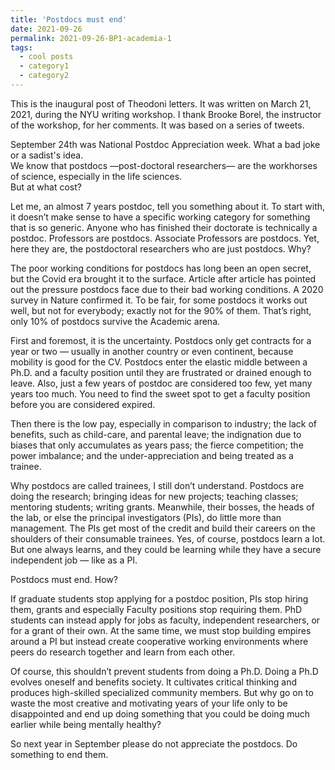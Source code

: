 ```yaml
---
title: 'Postdocs must end'
date: 2021-09-26
permalink: 2021-09-26-BP1-academia-1
tags:
  - cool posts
  - category1
  - category2
---
```


This is the inaugural post of Theodoni letters. It was written on March 21, 2021, during the NYU writing workshop. I thank Brooke Borel, the instructor of the workshop, for her comments. It was based on a series of tweets.



September 24th was National Postdoc Appreciation week. What a bad joke or a sadist's idea.  
We know that postdocs —post-doctoral researchers— are the workhorses of science, especially in the life sciences.  
But at what cost? 

Let me, an almost 7 years postdoc, tell you something about it. To start with, it doesn’t make sense to have a specific working category for something that is so generic. Anyone who has finished their doctorate is technically a postdoc. Professors are postdocs. Associate Professors are postdocs. Yet, here they are, the postdoctoral researchers who are just postdocs. Why?

The poor working conditions for postdocs has long been an open secret, but the Covid era brought it to the surface. Article after article has pointed out the pressure postdocs face due to their bad working conditions. A 2020 survey in Nature confirmed it. To be fair, for some postdocs it works out well, but not for everybody; exactly not for the 90% of them. That’s right, only 10% of postdocs survive the Academic arena.

First and foremost, it is the uncertainty. Postdocs only get contracts for a year or two — usually in another country or even continent, because mobility is good for the CV. Postdocs enter the elastic middle between a Ph.D. and a faculty position until they are frustrated or drained enough to leave. Also, just a few years of postdoc are considered too few, yet many years too much. You need to find the sweet spot to get a faculty position before you are considered expired.

Then there is the low pay, especially in comparison to industry; the lack of benefits, such as child-care, and parental leave; the indignation due to biases that only accumulates as years pass; the fierce competition; the power imbalance; and the under-appreciation and being treated as a trainee.

Why postdocs are called trainees, I still don’t understand. Postdocs are doing the research; bringing ideas for new projects; teaching classes; mentoring students; writing grants. Meanwhile, their bosses, the heads of the lab, or else the principal investigators (PIs), do little more than management. The PIs get most of the credit and build their careers on the shoulders of their consumable trainees. Yes, of course, postdocs learn a lot. But one always learns, and they could be learning while they have a secure independent job — like as a PI.

Postdocs must end. How?

If graduate students stop applying for a postdoc position, PIs stop hiring them, grants and especially Faculty positions stop requiring them. PhD students can instead apply for jobs as faculty, independent researchers, or for a grant of their own. At the same time, we must stop building empires around a PI but instead create cooperative working environments where peers do research together and learn from each other. 

Of course, this shouldn’t prevent students from doing a Ph.D. Doing a Ph.D evolves oneself and benefits society. It cultivates critical thinking and produces high-skilled specialized community members. But why go on to waste the most creative and motivating years of your life only to be disappointed and end up doing something that you could be doing much earlier while being mentally healthy?

So next year in September please do not appreciate the postdocs. Do something to end them.
